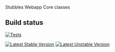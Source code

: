 Stubbles Webapp Core classes

Build status
------------

[![Tests](https://github.com/stubbles/stubbles-webapp-core/workflows/Tests/badge.svg)](https://github.com/stubbles/stubbles-webapp-core/actions?query=workflow%3ATests)

[![Latest Stable Version](https://poser.pugx.org/stubbles/webapp-core/version.png)](https://packagist.org/packages/stubbles/webapp-core)
[![Latest Unstable Version](https://poser.pugx.org/stubbles/webapp-core/v/unstable.png)](//packagist.org/packages/stubbles/webapp-core)
